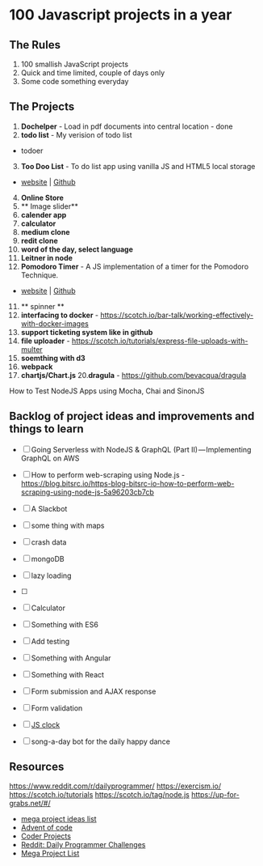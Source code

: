 # 100 Javascript projects in a year


## The Rules

1. 100 smallish JavaScript projects
2. Quick and time limited, couple of days only
3. Some code something everyday



## The Projects

1. **Dochelper** - Load in pdf documents into central location - done
2. **todo list** - My verision of todo list
  - todoer
3. **Too Doo List** - To do list app using vanilla JS and HTML5 local storage
  - [website](http://jessica-eldredge.com/too-doo-list/) | [Github](https://github.com/jessabean/too-doo-list)
4. **Online Store**
5. ** Image slider**
6. **calender app**
7. **calculator**
8. **medium clone**
9. **redit clone**
10. **word of the day, select language**
11. **Leitner in node**
12. **Pomodoro Timer** - A JS implementation of a timer for the Pomodoro Technique.
  - [website](http://jessica-eldredge.com/pomodoro-timer) | [Github](https://github.com/jessabean/pomodoro-timer)
11. ** spinner **
14. **interfacing to docker** - https://scotch.io/bar-talk/working-effectively-with-docker-images
15. **support ticketing system like in github**
16. **file uploader** - https://scotch.io/tutorials/express-file-uploads-with-multer
17. **soemthing with d3**
18. **webpack**
19. **chartjs/Chart.js**
20.**dragula** - https://github.com/bevacqua/dragula

How to Test NodeJS Apps using Mocha, Chai and SinonJS


## Backlog of project ideas and improvements and things to learn
- [ ] Going Serverless with NodeJS & GraphQL (Part II) — Implementing GraphQL on AWS
- [ ] How to perform web-scraping using Node.js - https://blog.bitsrc.io/https-blog-bitsrc-io-how-to-perform-web-scraping-using-node-js-5a96203cb7cb




- [ ] A Slackbot
- [ ] some thing with maps
- [ ] crash data
- [ ] mongoDB
- [ ] lazy loading
- [ ] 
- [ ] Calculator
- [ ] Something with ES6
- [ ] Add testing
- [ ] Something with Angular
- [ ] Something with React
- [ ] Form submission and AJAX response
- [ ] Form validation
- [ ] [JS clock](http://exercism.io/exercises/javascript/clock)
- [ ] song-a-day bot for the daily happy dance

## Resources
https://www.reddit.com/r/dailyprogrammer/
https://exercism.io/
https://scotch.io/tutorials
https://scotch.io/tag/node.js
https://up-for-grabs.net/#/

- [mega project ideas list](http://www.dreamincode.net/forums/topic/78802-martyr2s-mega-project-ideas-list/)
- [Advent of code](http://adventofcode.com/)
- [Coder Projects](https://googlecreativelab.github.io/coder-projects/)
- [Reddit: Daily Programmer Challenges](https://www.reddit.com/r/dailyprogrammer/wiki/challenges)
- [Mega Project List](https://github.com/karan/Projects)
